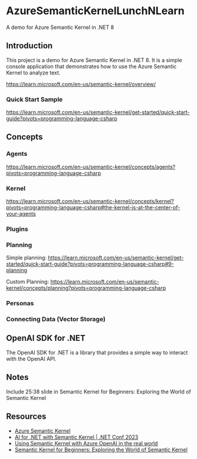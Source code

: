 # AzureSemanticKernelLunchNLearn

A demo for Azure Semantic Kernel in .NET 8

## Introduction

This project is a demo for Azure Semantic Kernel in .NET 8. It is a simple console application that demonstrates how to use the Azure Semantic Kernel to analyze text.

https://learn.microsoft.com/en-us/semantic-kernel/overview/

### Quick Start Sample

https://learn.microsoft.com/en-us/semantic-kernel/get-started/quick-start-guide?pivots=programming-language-csharp

## Concepts

### Agents

https://learn.microsoft.com/en-us/semantic-kernel/concepts/agents?pivots=programming-language-csharp

### Kernel

https://learn.microsoft.com/en-us/semantic-kernel/concepts/kernel?pivots=programming-language-csharp#the-kernel-is-at-the-center-of-your-agents

### Plugins

### Planning

Simple planning:
https://learn.microsoft.com/en-us/semantic-kernel/get-started/quick-start-guide?pivots=programming-language-csharp#9-planning

Custom Planning: 
https://learn.microsoft.com/en-us/semantic-kernel/concepts/planning?pivots=programming-language-csharp

### Personas

### Connecting Data (Vector Storage)

## OpenAI SDK for .NET

The OpenAI SDK for .NET is a library that provides a simple way to interact with the OpenAI API.

## Notes

Include 25:38 slide in Semantic Kernel for Beginners: Exploring the World of Semantic Kernel

## Resources

- [Azure Semantic Kernel](https://learn.microsoft.com/en-us/semantic-kernel/overview/)
- [AI for .NET with Semantic Kernel | .NET Conf 2023](https://www.youtube.com/watch?v=Bnszrmve5tg)
- [Using Semantic Kernel with Azure OpenAI in the real world](https://www.youtube.com/watch?v=-DSNHY_J0Wg)
- [Semantic Kernel for Beginners: Exploring the World of Semantic Kernel](https://www.youtube.com/watch?v=ku3jEkjC09A)
